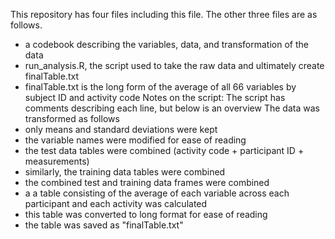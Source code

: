 This repository has four files including this file.  The other three files are as follows.
- a codebook describing the variables, data, and transformation of the data
- run_analysis.R, the script used to take the raw data and ultimately create finalTable.txt
- finalTable.txt is the long form of the average of all 66 variables by subject ID and activity code
Notes on the script:
The script has comments describing each line, but below is an overview
The data was transformed as follows
- only means and standard deviations were kept
- the variable names were modified for ease of reading
- the test data tables were combined (activity code + participant ID + measurements)
- similarly, the training data tables were combined
- the combined test and training data frames were combined
- a a table consisting of the average of each variable across each participant and each activity was calculated
- this table was converted to long format for ease of reading
- the table was saved as "finalTable.txt"
